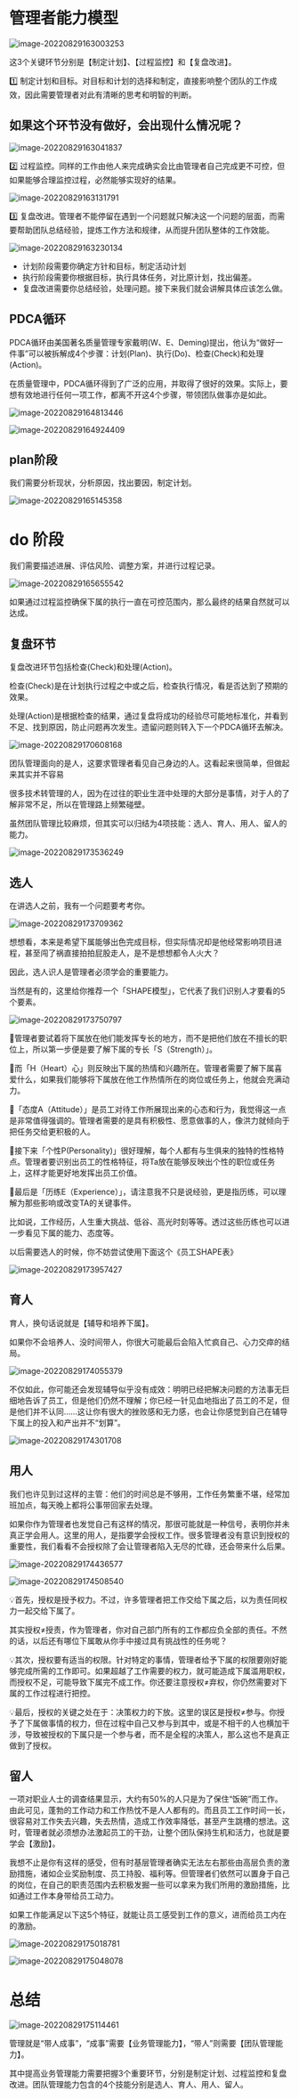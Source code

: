 # 管理者能力模型

![image-20220829163003253](管理课程学习/image-20220829163003253-16617618041991.png)

这3个关键环节分别是【制定计划】、【过程监控】和【复盘改进】。

1️⃣ 制定计划和目标。对目标和计划的选择和制定，直接影响整个团队的工作成效，因此需要管理者对此有清晰的思考和明智的判断。

## 如果这个环节没有做好，会出现什么情况呢？

![image-20220829163041837](管理课程学习/image-20220829163041837.png)

2️⃣ 过程监控。同样的工作由他人来完成确实会比由管理者自己完成更不可控，但如果能够合理监控过程，必然能够实现好的结果。

![image-20220829163131791](管理课程学习/image-20220829163131791-16617618932543.png)

3️⃣ 复盘改进。管理者不能停留在遇到一个问题就只解决这一个问题的层面，而需要帮助团队总结经验，提炼工作方法和规律，从而提升团队整体的工作效能。

![image-20220829163230134](管理课程学习/image-20220829163230134.png)

- 计划阶段需要你确定方针和目标，制定活动计划
- 执行阶段需要你根据目标，执行具体任务，对比原计划，找出偏差。
- 复盘改进需要你总结经验，处理问题。接下来我们就会讲解具体应该怎么做。

## PDCA循环

PDCA循环由美国著名质量管理专家戴明(W、E、Deming)提出，他认为“做好一件事”可以被拆解成4个步骤：计划(Plan)、执行(Do)、检查(Check)和处理(Action)。

在质量管理中，PDCA循环得到了广泛的应用，并取得了很好的效果。实际上，要想有效地进行任何一项工作，都离不开这4个步骤，带领团队做事亦是如此。

![image-20220829164813446](管理课程学习/image-20220829164813446.png)

![image-20220829164924409](管理课程学习/image-20220829164924409.png)

## plan阶段

我们需要分析现状，分析原因，找出要因，制定计划。

![image-20220829165145358](管理课程学习/image-20220829165145358.png)

# do 阶段

我们需要描述进展、评估风险、调整方案，并进行过程记录。

![image-20220829165655542](管理课程学习/image-20220829165655542-16617634169305.png)

如果通过过程监控确保下属的执行一直在可控范围内，那么最终的结果自然就可以达成。

## 复盘环节

复盘改进环节包括检查(Check)和处理(Action)。

检查(Check)是在计划执行过程之中或之后，检查执行情况，看是否达到了预期的效果。

处理(Action)是根据检查的结果，通过复盘将成功的经验尽可能地标准化，并看到不足、找到原因，防止问题再次发生。遗留问题则转入下一个PDCA循环去解决。

![image-20220829170608168](管理课程学习/image-20220829170608168.png)





团队管理面向的是人，这要求管理者看见自己身边的人。这看起来很简单，但做起来其实并不容易

很多技术转管理的人，因为在过往的职业生涯中处理的大部分是事情，对于人的了解非常不足，所以在管理路上频繁碰壁。

虽然团队管理比较麻烦，但其实可以归结为4项技能：选人、育人、用人、留人的能力。

![image-20220829173536249](管理课程学习/image-20220829173536249.png)

## 选人

在讲选人之前，我有一个问题要考考你。

![image-20220829173709362](管理课程学习/image-20220829173709362.png)

想想看，本来是希望下属能够出色完成目标，但实际情况却是他经常影响项目进程，甚至闯了祸直接拍拍屁股走人，是不是想想都令人火大？

因此，选人识人是管理者必须学会的重要能力。

当然是有的，这里给你推荐一个「SHAPE模型」，它代表了我们识别人才要看的5个要素。

![image-20220829173750797](管理课程学习/image-20220829173750797.png)

🌟管理者要试着将下属放在他们能发挥专长的地方，而不是把他们放在不擅长的职位上，所以第一步便是要了解下属的专长「S（Strength）」。

🌟而「H（Heart）心」则反映出下属的热情和兴趣所在。管理者需要了解下属喜爱什么，如果我们能够将下属放在他工作热情所在的岗位或任务上，他就会充满动力。

🌟「态度A（Attitude）」是员工对待工作所展现出来的心态和行为，我觉得这一点是非常值得强调的。管理者需要的是具有积极性、愿意做事的人，像洪力就倾向于把任务交给更积极的人。

🌟接下来「个性P(Personality)」很好理解，每个人都有与生俱来的独特的性格特点。管理者要识别出员工的性格特征，将Ta放在能够反映出个性的职位或任务上，这样才能更好地发挥出员工价值。

🌟最后是「历练E（Experience）」，请注意我不只是说经验，更是指历练，可以理解为那些影响或改变TA的关键事件。

比如说，工作经历，人生重大挑战、低谷、高光时刻等等。透过这些历练也可以进一步看见下属的能力、态度等。

以后需要选人的时候，你不妨尝试使用下面这个《员工SHAPE表》

![image-20220829173957427](管理课程学习/image-20220829173957427.png)

## 育人

育人，换句话说就是【辅导和培养下属】。

如果你不会培养人、没时间带人，你很大可能最后会陷入忙疯自己、心力交瘁的结局。

![image-20220829174055379](管理课程学习/image-20220829174055379.png)

不仅如此，你可能还会发现辅导似乎没有成效：明明已经把解决问题的方法事无巨细地告诉了员工，但是他们仍然不理解；你已经一针见血地指出了员工的不足，但是他们并不认同……这让你有很大的挫败感和无力感，也会让你感觉到自己在辅导下属上的投入和产出并不“划算”。

![image-20220829174301708](管理课程学习/image-20220829174301708.png)

## 用人

我们也许见到过这样的主管：他们的时间总是不够用，工作任务繁重不堪，经常加班加点，每天晚上都将公事带回家去处理。

如果你作为管理者也发觉自己有这样的情况，那很可能就是一种信号，表明你并未真正学会用人。这里的用人，是指要学会授权工作。很多管理者没有意识到授权的重要性，我们看看不会授权除了会让管理者陷入无尽的忙碌，还会带来什么后果。

![image-20220829174436577](管理课程学习/image-20220829174436577.png)

![image-20220829174508540](管理课程学习/image-20220829174508540.png)

💡首先，授权是授予权力。不过，许多管理者把工作交给下属之后，以为责任同权力一起交给下属了。

其实授权≠授责，作为管理者，你对自己部门所有的工作都应负全部的责任。不然的话，以后还有哪位下属敢从你手中接过具有挑战性的任务呢？

💡其次，授权要有适当的权限。针对特定的事情，管理者给予下属的权限要刚好能够完成所需的工作即可。如果超越了工作需要的权力，就可能造成下属滥用职权，而授权不足，可能导致下属完不成工作。你还要注意授权≠弃权，你仍然需要对下属的工作过程进行把控。

💡最后，授权的关键之处在于：决策权力的下放。这里的误区是授权≠参与。你授予了下属做事情的权力，但在过程中自己又参与到其中，或是不相干的人也横加干涉，导致被授权的下属只是一个参与者，而不是全程的决策人，那么这也不是真正做到了授权。

## 留人

一项对职业人士的调查结果显示，大约有50%的人只是为了保住“饭碗”而工作。由此可见，蓬勃的工作动力和工作热忱不是人人都有的。而且员工工作时间一长，很容易对工作失去兴趣，失去热情，造成工作效率降低，甚至产生跳槽的想法。这时，管理者就必须想办法激起员工的干劲，让整个团队保持生机和活力，也就是要学会【激励】。

我想不止是你有这样的感受，但有时基层管理者确实无法左右那些由高层负责的激励措施，诸如企业奖励制度、员工持股、福利等。但管理者们依然可以置身于自己的岗位，在自己的职责范围内去积极发掘一些可以拿来为我们所用的激励措施，比如通过工作本身带给员工动力。

如果工作能满足以下这5个特征，就能让员工感受到工作的意义，进而给员工内在的激励。

![image-20220829175018781](管理课程学习/image-20220829175018781.png)

![image-20220829175048078](管理课程学习/image-20220829175048078.png)

# 总结

![image-20220829175114461](管理课程学习/image-20220829175114461.png)

管理就是“带人成事”，“成事”需要【业务管理能力】，“带人”则需要【团队管理能力】。

其中提高业务管理能力需要把握3个重要环节，分别是制定计划、过程监控和复盘改进。团队管理能力包含的4个技能分别是选人、育人、用人、留人。















